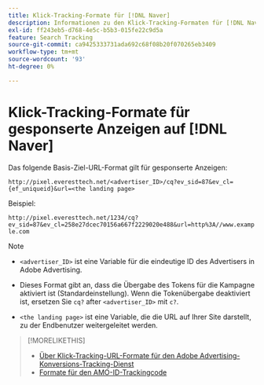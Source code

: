 ```yaml
---
title: Klick-Tracking-Formate für [!DNL Naver]
description: Informationen zu den Klick-Tracking-Formaten für [!DNL Naver] Konten.
exl-id: ff243eb5-d768-4e5c-b5b3-015fe22c9d5a
feature: Search Tracking
source-git-commit: ca9425333731ada692c68f08b20f070265eb3409
workflow-type: tm+mt
source-wordcount: '93'
ht-degree: 0%

---
```


# Klick-Tracking-Formate für gesponserte Anzeigen auf [!DNL Naver]

Das folgende Basis-Ziel-URL-Format gilt für gesponserte Anzeigen:

`http://pixel.everesttech.net/<advertiser_ID>/cq?ev_sid=87&ev_cl={ef_uniqueid}&url=<the landing page>`

Beispiel:

`http://pixel.everesttech.net/1234/cq?ev_sid=87&ev_cl=258e27dcec70156a667f2229020e488&url=http%3A//www.example.com`

>[!NOTE]
>
>* `<advertiser_ID>` ist eine Variable für die eindeutige ID des Advertisers in Adobe Advertising.
>
>* Dieses Format gibt an, dass die Übergabe des Tokens für die Kampagne aktiviert ist (Standardeinstellung). Wenn die Tokenübergabe deaktiviert ist, ersetzen Sie `cq?` after `<advertiser_ID>` mit `c?`.
>
* `<the landing page>` ist eine Variable, die die URL auf Ihrer Site darstellt, zu der Endbenutzer weitergeleitet werden.

>[!MORELIKETHIS]
>
>* [Über Klick-Tracking-URL-Formate für den Adobe Advertising-Konversions-Tracking-Dienst](formats-click-tracking-about.md)
>* [Formate für den AMO-ID-Trackingcode](amo-id-tracking-parameter.md)
